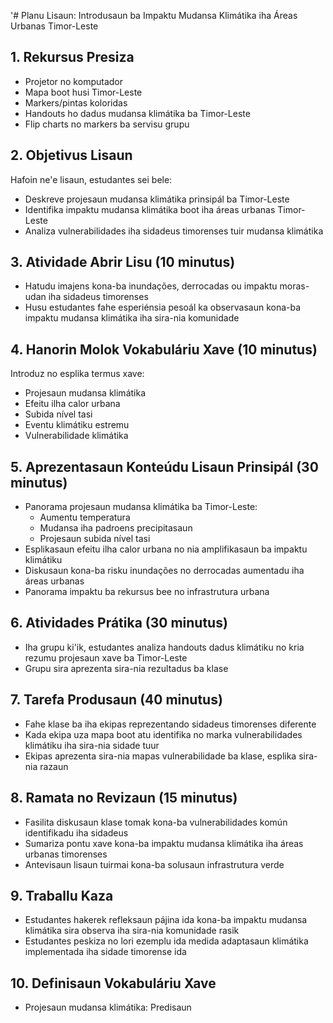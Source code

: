 '# Planu Lisaun: Introdusaun ba Impaktu Mudansa Klimátika iha Áreas Urbanas Timor-Leste

## 1. Rekursus Presiza 

- Projetor no komputador
- Mapa boot husi Timor-Leste
- Markers/pintas koloridas
- Handouts ho dadus mudansa klimátika ba Timor-Leste
- Flip charts no markers ba servisu grupu

## 2. Objetivus Lisaun

Hafoin ne'e lisaun, estudantes sei bele: 
- Deskreve projesaun mudansa klimátika prinsipál ba Timor-Leste
- Identifika impaktu mudansa klimátika boot iha áreas urbanas Timor-Leste
- Analiza vulnerabilidades iha sidadeus timorenses tuir mudansa klimátika

## 3. Atividade Abrir Lisu (10 minutus)

- Hatudu imajens kona-ba inundações, derrocadas ou impaktu moras-udan iha sidadeus timorenses
- Husu estudantes fahe esperiénsia pesoál ka observasaun kona-ba impaktu mudansa klimátika iha sira-nia komunidade

## 4. Hanorin Molok Vokabuláriu Xave (10 minutus)

Introduz no esplika termus xave:
- Projesaun mudansa klimátika
- Efeitu ilha calor urbana
- Subida nível tasi
- Eventu klimátiku estremu
- Vulnerabilidade klimátika  

## 5. Aprezentasaun Konteúdu Lisaun Prinsipál (30 minutus)

- Panorama projesaun mudansa klimátika ba Timor-Leste:
  * Aumentu temperatura 
  * Mudansa iha padroens precipitasaun
  * Projesaun subida nível tasi
- Esplikasaun efeitu ilha calor urbana no nia amplifikasaun ba impaktu klimátiku
- Diskusaun kona-ba risku inundações no derrocadas aumentadu iha áreas urbanas
- Panorama impaktu ba rekursus bee no infrastrutura urbana

## 6. Atividades Prátika (30 minutus)

- Iha grupu ki'ik, estudantes analiza handouts dadus klimátiku no kria rezumu projesaun xave ba Timor-Leste
- Grupu sira aprezenta sira-nia rezultadus ba klase

## 7. Tarefa Produsaun (40 minutus)

- Fahe klase ba iha ekipas reprezentando sidadeus timorenses diferente
- Kada ekipa uza mapa boot atu identifika no marka vulnerabilidades klimátiku iha sira-nia sidade tuur 
- Ekipas aprezenta sira-nia mapas vulnerabilidade ba klase, esplika sira-nia razaun

## 8. Ramata no Revizaun (15 minutus)

- Fasilita diskusaun klase tomak kona-ba vulnerabilidades komún identifikadu iha sidadeus
- Sumariza pontu xave kona-ba impaktu mudansa klimátika iha áreas urbanas timorenses
- Antevisaun lisaun tuirmai kona-ba solusaun infrastrutura verde

## 9. Traballu Kaza

- Estudantes hakerek refleksaun pájina ida kona-ba impaktu mudansa klimátika sira observa iha sira-nia komunidade rasik
- Estudantes peskiza no lori ezemplu ida medida adaptasaun klimátika implementada iha sidade timorense ida 

## 10. Definisaun Vokabuláriu Xave

- Projesaun mudansa klimátika: Predisaun